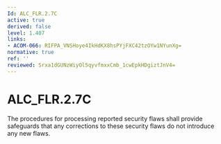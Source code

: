 ```yaml
---
Id: ALC_FLR.2.7C
active: true
derived: false
level: 1.407
links:
- ACOM-066: RIFPA_VNSHoye4IkHdKX8hsPYjFXC42tzOYw1NYunXg=
normative: true
ref: ''
reviewed: Srxa1dGUNzWiyOl5qyvfmxxCmb_1cwEpkHDgiztJnV4=
---
```


# ALC_FLR.2.7C

The procedures for processing reported security flaws shall provide safeguards that any corrections to these security flaws do not introduce any new flaws.